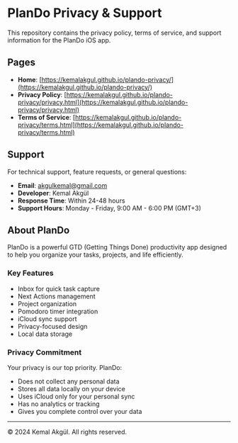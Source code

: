 # PlanDo Privacy & Support

This repository contains the privacy policy, terms of service, and support information for the PlanDo iOS app.

## Pages

- **Home**: [https://kemalakgul.github.io/plando-privacy/](https://kemalakgul.github.io/plando-privacy/)
- **Privacy Policy**: [https://kemalakgul.github.io/plando-privacy/privacy.html](https://kemalakgul.github.io/plando-privacy/privacy.html)
- **Terms of Service**: [https://kemalakgul.github.io/plando-privacy/terms.html](https://kemalakgul.github.io/plando-privacy/terms.html)

## Support

For technical support, feature requests, or general questions:

- **Email**: akgulkemal@gmail.com
- **Developer**: Kemal Akgül
- **Response Time**: Within 24-48 hours
- **Support Hours**: Monday - Friday, 9:00 AM - 6:00 PM (GMT+3)

## About PlanDo

PlanDo is a powerful GTD (Getting Things Done) productivity app designed to help you organize your tasks, projects, and life efficiently.

### Key Features

- Inbox for quick task capture
- Next Actions management
- Project organization
- Pomodoro timer integration
- iCloud sync support
- Privacy-focused design
- Local data storage

### Privacy Commitment

Your privacy is our top priority. PlanDo:

- Does not collect any personal data
- Stores all data locally on your device
- Uses iCloud only for your personal sync
- Has no analytics or tracking
- Gives you complete control over your data

---

© 2024 Kemal Akgül. All rights reserved.
